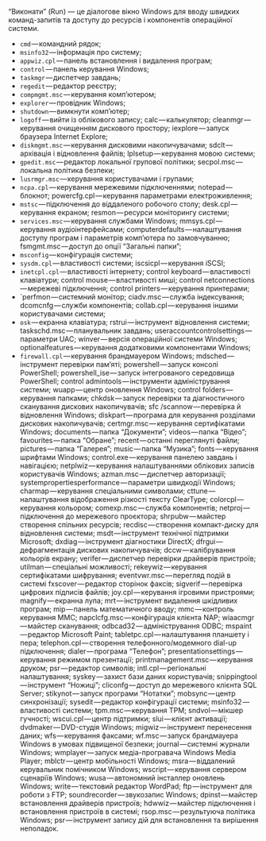 “Виконати” (Run) — це діалогове вікно Windows для вводу швидких команд-запитів та доступу до ресурсів і компонентів операційної системи.

- `cmd` — командний рядок;
- `msinfo32` — інформація про систему;
- `appwiz.cpl` — панель встановлення і видалення програм;
- `control` — панель керування Windows;
- `taskmgr` — диспетчер завдань;
- `regedit` — редактор реєстру;
- `compmgmt.msc` — керування комп’ютером;
- `explorer` — провідник Windows;
- `shutdown` — вимкнути комп’ютер;
- `logoff` — вийти із облікового запису;
calc — калькулятор;
cleanmgr — керування очищенням дискового простору;
iexplore — запуск браузера Internet Explore;
- `diskmgmt.msc` — керування дисковими накопичувачами;
sdclt — архівація і відновлення файлів;
lplsetup — керування мовою системи;
- `gpedit.msc` — редактор локальної групової політики;
secpol.msc — локальна політика безпеки;
- `lusrmgr.msc` — керування користувачами і групами;
- `ncpa.cpl` — керування мережевими підключеннями;
notepad — блокнот;
powercfg.cpl — керування параметрами електроживлення;
- `mstsc` — підключення до віддаленого робочого столу;
desk.cpl — керування екраном;
resmon — ресурси моніторингу системи;
- `services.msc` — керування службами Windows;
mmsys.cpl — керування аудіоінтерфейсами;
computerdefaults — налаштування доступу програм і параметрів комп’ютера по замовчуванню;
fsmgmt.msc — доступ до опції “Загальні папки”;
- `msconfig` — конфігурація системи;
- `sysdm.cpl` — властивості системи;
iscsicpl — керування iSCSI;
- `inetcpl.cpl` — властивості інтернету;
control keyboard — властивості клавіатури;
control mouse — властивості миші;
control netconnections — мережеві підключення;
control printers — керування принтерами;
- `perfmon — системний монітор;
ciadv.msc — служба індексування;
dcomcnfg — служби компонентів;
collab.cpl — керування іншими користувачами системи;
- `osk` — екранна клавіатура;
rstrui — інструмент відновлення системи;
taskschd.msc — планувальник завдань;
useraccountcontrolsettings — параметри UAC;
winver — версія операційної системи Windows;
optionalfeatures — керування додатковими компонентами Windows;
- `firewall.cpl` — керування брандмауером Windows;
mdsched — інструмент перевірки пам’яті;
powershell — запуск консолі PowerShell;
powershell_ise — запуск інтегрованого середовища PowerShell;
control admintools — інструменти адміністрування системи;
wuapp — центр оновлення Windows;
control folders — керування папками;
chkdsk — запуск перевірки та діагностичного сканування дискових накопичувачів;
sfc /scannow — перевірка й відновлення Windows;
diskpart — програма для керування розділами дискових накопичувачів;
certmgr.msc — керування сертифікатами Windows;
documents — папка “Документи”;
videos — папка “Відео”;
favourites — папка “Обране”;
recent — останні переглянуті файли;
pictures — папка “Галерея”;
music — папка “Музика”;
fonts — керування шрифтами Windows;
control.exe — керування панелею завдань і навігацією;
netplwiz — керування налаштуваннями облікових записів користувачів Windows;
azman.msc — диспетчер авторизації;
systempropertiesperformance — параметри швидкодії Windows;
charmap — керування спеціальними символами;
cttune — налаштування відображення різкості тексту ClearType;
colorcpl — керування кольором;
comexp.msc — служба компонентів;
netproj — підключення до мережевого проєктора;
shrpubw — майстер створення спільних ресурсів;
recdisc — створення компакт-диску для відновлення системи;
msdt — інструмент технічної підтримки Microsoft;
dxdiag — інструмент діагностики DirectX;
dfrgui — дефрагментація дискових накопичувачів;
dccw — калібрування кольорів екрану;
verifer — диспетчер перевірки драйверів пристроїв;
utilman — спеціальні можливості;
rekeywiz — керування сертифікатами шифрування;
eventvwr.msc — перегляд подій в системі
fxscover — редактор сторінок факсів;
sigverif — перевірка цифрових підписів файлів;
joy.cpl — керування ігровими пристроями;
magnify — екранна лупа;
mrt — інструмент видалення шкідливих програм;
mip — панель математичного вводу;
mmc — контроль керування MMC;
napclcfg.msc — конфігурація клієнта NAP;
wiaacmgr — майстер сканування;
odbcad32 — адміністрування ODBC;
mspaint — редактор Microsoft Paint;
tabletpc.cpl — налаштування планшету і пера;
telephon.cpl — створення телефонного/модемного dial-up підключення;
dialer — програма “Телефон”;
presentationsettings — керування режимом презентації;
printmanagement.msc — керування друком;
psr — редактор символів;
intl.cpl — регіональні налаштування;
syskey — захист бази даних користувачів;
snippingtool — інструмент “Ножиці”;
cliconfg — доступ до мережевого клієнта SQL Server;
stikynot — запуск програми “Нотатки”;
mobsync — центр синхронізації;
sysedit — редактор конфігурації системи;
msinfo32 — властивості системи;
tpm.msc — керування TPM;
sndvol — мікшер гучності;
wscui.cpl — центр підтримки;
slui — клієнт активації;
dvdmaker — DVD-студія Windows;
migwiz — інструмент перенесення даних;
wfs — керування факсами;
wf.msc — запуск брандмауера Windows в умовах підвищеної безпеки;
journal — системні журнали Windows;
wmplayer — запуск медіа-програвача Windows Media Player;
mblctr — центр мобільності Windows;
msra — віддалений керувальник помічником Windows;
wscript — керування сервером сценаріїв Windows;
wusa — автономний інсталлер оновлень Windows;
write — текстовий редактор WordPad;
ftp — інструмент для роботи з FTP;
soundrecorder — звукозапис Windows;
dpinst — майстер встановлення драйверів пристроїв;
hdwwiz — майстер підключення і встановлення пристроїв в системі;
rsop.msc — результуюча політика Windows;
psr — інструмент запису дій для встановлення та вирішення неполадок.